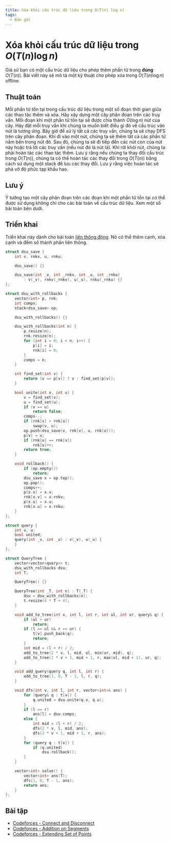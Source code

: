 ```yaml
---
title: Xóa khỏi cấu trúc dữ liệu trong O(T(n) log n)
tags:
  - Bản gốc
---
```

# Xóa khỏi cấu trúc dữ liệu trong $O(T(n)\log n)$

Giả sử bạn có một cấu trúc dữ liệu cho phép thêm phần tử trong **đúng** $O(T(n))$.
Bài viết này sẽ mô tả một kỹ thuật cho phép xóa trong $O(T(n)\log n)$ offline.

## Thuật toán

Mỗi phần tử tồn tại trong cấu trúc dữ liệu trong một số đoạn thời gian giữa các thao tác thêm và xóa.
Hãy xây dựng một cây phân đoạn trên các truy vấn.
Mỗi đoạn khi một phần tử tồn tại sẽ được chia thành $O(\log n)$ nút của cây.
Hãy đặt mỗi truy vấn khi chúng ta muốn biết điều gì đó về cấu trúc vào nút lá tương ứng.
Bây giờ để xử lý tất cả các truy vấn, chúng ta sẽ chạy DFS trên cây phân đoạn.
Khi đi vào một nút, chúng ta sẽ thêm tất cả các phần tử nằm bên trong nút đó.
Sau đó, chúng ta sẽ đi tiếp đến các nút con của nút này hoặc trả lời các truy vấn (nếu nút đó là nút lá).
Khi rời khỏi nút, chúng ta phải hoàn tác các thao tác thêm.
Lưu ý rằng nếu chúng ta thay đổi cấu trúc trong $O(T(n))$, chúng ta có thể hoàn tác các thay đổi trong $O(T(n))$ bằng cách sử dụng một stack để lưu các thay đổi.
Lưu ý rằng việc hoàn tác sẽ phá vỡ độ phức tạp khấu hao.

## Lưu ý

Ý tưởng tạo một cây phân đoạn trên các đoạn khi một phần tử tồn tại có thể được sử dụng không chỉ cho các bài toán về cấu trúc dữ liệu.
Xem một số bài toán bên dưới.

## Triển khai

Triển khai này dành cho bài toán [liên thông động](https://vi.wikipedia.org/wiki/Liên_thông_động).
Nó có thể thêm cạnh, xóa cạnh và đếm số thành phần liên thông.

```{.cpp file=dynamic-conn}
struct dsu_save {
    int v, rnkv, u, rnku;

    dsu_save() {}

    dsu_save(int _v, int _rnkv, int _u, int _rnku)
        : v(_v), rnkv(_rnkv), u(_u), rnku(_rnku) {}
};

struct dsu_with_rollbacks {
    vector<int> p, rnk;
    int comps;
    stack<dsu_save> op;

    dsu_with_rollbacks() {}

    dsu_with_rollbacks(int n) {
        p.resize(n);
        rnk.resize(n);
        for (int i = 0; i < n; i++) {
            p[i] = i;
            rnk[i] = 0;
        }
        comps = n;
    }

    int find_set(int v) {
        return (v == p[v]) ? v : find_set(p[v]);
    }

    bool unite(int v, int u) {
        v = find_set(v);
        u = find_set(u);
        if (v == u)
            return false;
        comps--;
        if (rnk[v] > rnk[u])
            swap(v, u);
        op.push(dsu_save(v, rnk[v], u, rnk[u]));
        p[v] = u;
        if (rnk[u] == rnk[v])
            rnk[u]++;
        return true;
    }

    void rollback() {
        if (op.empty())
            return;
        dsu_save x = op.top();
        op.pop();
        comps++;
        p[x.v] = x.v;
        rnk[x.v] = x.rnkv;
        p[x.u] = x.u;
        rnk[x.u] = x.rnku;
    }
};

struct query {
    int v, u;
    bool united;
    query(int _v, int _u) : v(_v), u(_u) {
    }
};

struct QueryTree {
    vector<vector<query>> t;
    dsu_with_rollbacks dsu;
    int T;

    QueryTree() {}

    QueryTree(int _T, int n) : T(_T) {
        dsu = dsu_with_rollbacks(n);
        t.resize(4 * T + 4);
    }

    void add_to_tree(int v, int l, int r, int ul, int ur, query& q) {
        if (ul > ur)
            return;
        if (l == ul && r == ur) {
            t[v].push_back(q);
            return;
        }
        int mid = (l + r) / 2;
        add_to_tree(2 * v, l, mid, ul, min(ur, mid), q);
        add_to_tree(2 * v + 1, mid + 1, r, max(ul, mid + 1), ur, q);
    }

    void add_query(query q, int l, int r) {
        add_to_tree(1, 0, T - 1, l, r, q);
    }

    void dfs(int v, int l, int r, vector<int>& ans) {
        for (query& q : t[v]) {
            q.united = dsu.unite(q.v, q.u);
        }
        if (l == r)
            ans[l] = dsu.comps;
        else {
            int mid = (l + r) / 2;
            dfs(2 * v, l, mid, ans);
            dfs(2 * v + 1, mid + 1, r, ans);
        }
        for (query q : t[v]) {
            if (q.united)
                dsu.rollback();
        }
    }

    vector<int> solve() {
        vector<int> ans(T);
        dfs(1, 0, T - 1, ans);
        return ans;
    }
};
```

## Bài tập

- [Codeforces - Connect and Disconnect](https://codeforces.com/gym/100551/problem/A)
- [Codeforces - Addition on Segments](https://codeforces.com/contest/981/problem/E)
- [Codeforces - Extending Set of Points](https://codeforces.com/contest/1140/problem/F)
